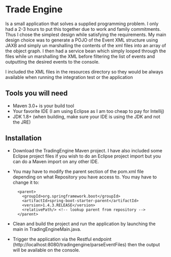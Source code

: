 # Trade Engine
Is a small application that solves a supplied programming problem.
I only had a 2-3 hours to put this together due to work and family commitments. Thus I chose the simplest design while satisfying the requirements.
My main design choice was to generate a POJO of the Event XML structure using JAXB and simply un marshalling the contents of the xml files into an array of the object graph.
I then had a service bean which simply looped through the files while un marshalling the XML before filtering the list of events and outputting the desired events to the console.

I included the XML files in the resources directory so they would be always available when running the integration test or the application

## Tools you will need
- Maven 3.0+ is your build tool
- Your favorite IDE (I am using Eclipse as I am too cheap to pay for Intellij)
- JDK 1.8+ (when building, make sure your IDE is using the JDK and not the JRE)

## Installation

- Download the TradingEngine Maven project. I have also included some Eclipse project files if you wish to do an Eclipse project import but you can do a Maven import on any other IDE.
- You may have to modify the parent section of the pom.xml file depending on what Repository you have access to. You may have to change it to:

       
        <parent>
          <groupId>org.springframework.boot</groupId>
          <artifactId>spring-boot-starter-parent</artifactId>
          <version>1.4.3.RELEASE</version>
          <relativePath/> <!-- lookup parent from repository -->
        </parent>
       
- Clean and build the project and run the application by launching the main in TradingEngineMain.java. 
- Trigger the application via the Restful endpoint (http://localhost:8080/tradingengine/parseEventFiles) then the output will be available on the console.
